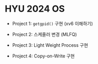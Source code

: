 # HYU 2024 OS

- Project 1: `getgpid()` 구현 (xv6 이해하기)

- Project 2: 스케줄러 변경 (MLFQ)

- Project 3: Light Weight Process 구현

- Project 4: Copy-on-Write 구현
